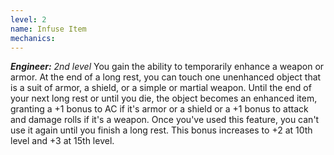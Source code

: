 ```yaml
---
level: 2
name: Infuse Item
mechanics:
---
```

_**Engineer:** 2nd level_
You gain the ability to temporarily enhance a weapon or armor. At the end of a long rest, you can touch one unenhanced object that is a suit of armor, a shield, or a simple or martial weapon. Until the end of your next long rest or until you die, the object becomes an enhanced item, granting a +1 bonus to AC if it's armor or a shield or a +1 bonus to attack and damage rolls if it's a weapon. 
Once you've used this feature, you can't use it again until you finish a long rest.
This bonus increases to +2 at 10th level and +3 at 15th level.
